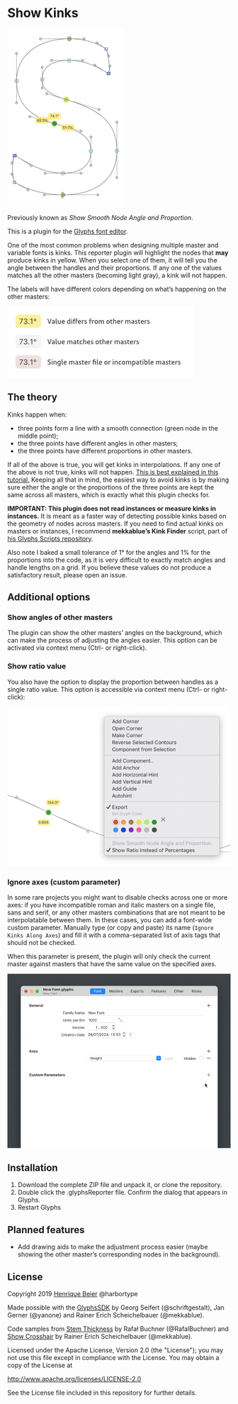 # Show Kinks

![](images/preview.png)

Previously known as *Show Smooth Node Angle and Proportion*.

This is a plugin for the [Glyphs font editor](https://glyphsapp.com/).  

One of the most common problems when designing multiple master and variable fonts is kinks. This reporter plugin will highlight the nodes that **may** produce kinks in yellow. When you select one of them, it will tell you the angle between the handles and their proportions. If any one of the values matches all the other masters (becoming light gray), a kink will not happen.

The labels will have different colors depending on what’s happening on the other masters:

![](images/colors.png)

## The theory

Kinks happen when:

- three points form a line with a smooth connection (green node in the middle point);
- the three points have different angles in other masters;
- the three points have different proportions in other masters. 

If all of the above is true, you will get kinks in interpolations. If any one of the above is not true, kinks will not happen. [This is best explained in this tutorial.](https://glyphsapp.com/learn/multiple-masters-part-2-keeping-your-outlines-compatible#g-avoid-kinks) Keeping all that in mind, the easiest way to avoid kinks is by making sure either the angle or the proportions of the three points are kept the same across all masters, which is exactly what this plugin checks for.

**IMPORTANT: This plugin does not read instances or measure kinks in instances.** It is meant as a faster way of detecting possible kinks based on the geometry of nodes across masters. If you need to find actual kinks on masters or instances, I recommend **mekkablue’s Kink Finder** script, part of [his Glyphs Scripts repository](https://github.com/mekkablue/Glyphs-Scripts). 

Also note I baked a small tolerance of 1° for the angles and 1% for the proportions into the code, as it is very difficult to exactly match angles and handle lengths on a grid. If you believe these values do not produce a satisfactory result, please open an issue.

## Additional options

### Show angles of other masters

The plugin can show the other masters’ angles on the background, which can make the process of adjusting the angles easier. This option can be activated via context menu (Ctrl- or right-click).

### Show ratio value

You also have the option to display the proportion between handles as a single ratio value. This option is accessible via context menu (Ctrl- or right-click):

![](images/showRatio.png)

### Ignore axes (custom parameter)

In some rare projects you might want to disable checks across one or more axes: if you have incompatible roman and italic masters on a single file, sans and serif, or any other masters combinations that are not meant to be interpolatable between them. In these cases, you can add a font-wide custom parameter. Manually type (or copy and paste) its name (`Ignore Kinks Along Axes`) and fill it with a comma-separated list of axis tags that should not be checked.

When this parameter is present, the plugin will only check the current master against masters that have the same value on the specified axes.

![](images/ignoreAxes.gif)

## Installation

1. Download the complete ZIP file and unpack it, or clone the repository.
2. Double click the .glyphsReporter file. Confirm the dialog that appears in Glyphs.
3. Restart Glyphs

## Planned features

- Add drawing aids to make the adjustment process easier (maybe showing the other master’s corresponding nodes in the background).

## License

Copyright 2019 [Henrique Beier](https://www.harbortype.com) @harbortype

Made possible with the [GlyphsSDK](https://github.com/schriftgestalt/GlyphsSDK) by Georg Seifert (@schriftgestalt), Jan Gerner (@yanone) and Rainer Erich Scheichelbauer (@mekkablue). 

Code samples from [Stem Thickness](https://github.com/RafalBuchner/StemThickness) by Rafał Buchner (@RafalBuchner) and [Show Crosshair](https://github.com/mekkablue/ShowCrosshair) by Rainer Erich Scheichelbauer (@mekkablue).

Licensed under the Apache License, Version 2.0 (the "License"); you may not use this file except in compliance with the License. You may obtain a copy of the License at

http://www.apache.org/licenses/LICENSE-2.0

See the License file included in this repository for further details.

